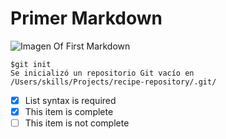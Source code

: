 # Primer Markdown
![Imagen Of First Markdown](https://octodex.github.com/images/yaktocat.png)
```
$git init
Se inicializó un repositorio Git vacío en /Users/skills/Projects/recipe-repository/.git/
```
- [x] List syntax is required
- [x] This item is complete
- [ ] This item is not complete
